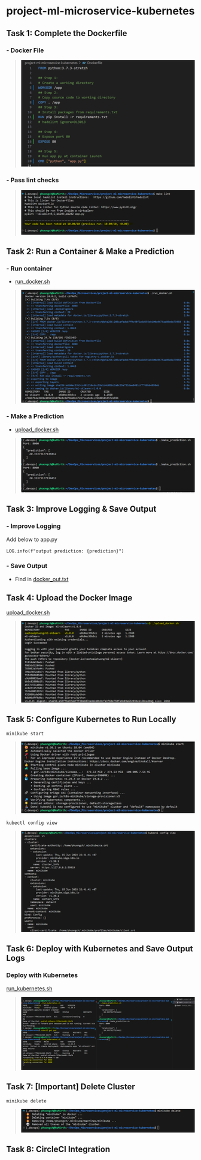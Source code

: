 # project-ml-microservice-kubernetes
## Task 1: Complete the Dockerfile

### - Docker File
>![docker-file](images/dockerfile.png)

### - Pass lint checks
>![make-lint](images/make-lint.png)

## Task 2: Run a Container & Make a Prediction
### - Run container
- [run_docker.sh](run_docker.sh)
>![run-container](images/run-docker.png)

### - Make a Prediction
- [upload_docker.sh](output_txt_files/docker_out.txt)
>![make-prediction](images/make-prediction.png)

## Task 3: Improve Logging & Save Output
### - Improve Logging
 Add below to app.py
```
LOG.info(f"output prediction: {prediction}")
```
### - Save Output
- Find in [docker_out.txt](output_txt_files/docker_out.txt)

## Task 4: Upload the Docker Image
[upload_docker.sh](upload_docker.sh)

>![make-prediction](images/upload-docker.png)

## Task 5: Configure Kubernetes to Run Locally
```
minikube start
```
>![minikube-start](images/minikube-start.png)

```
kubectl config view
```
>![kubectl-config-view](images/kubectl-config-view.png)

## Task 6: Deploy with Kubernetes and Save Output Logs
### Deploy with Kubernetes
[run_kubernetes.sh](run_kubernetes.sh)
>![run-kubernetes](images/run-kubernetes.png)

## Task 7: [Important] Delete Cluster
```
minikube delete
```
>![minikube-delete](images/minikube-delete.png)


## Task 8: CircleCI Integration
